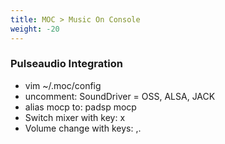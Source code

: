 ```yaml
---
title: MOC > Music On Console
weight: -20
---
```


### Pulseaudio Integration
- vim ~/.moc/config
- uncomment: SoundDriver = OSS, ALSA, JACK
- alias mocp to: padsp mocp
- Switch mixer with key: x
- Volume change with keys: ,.
